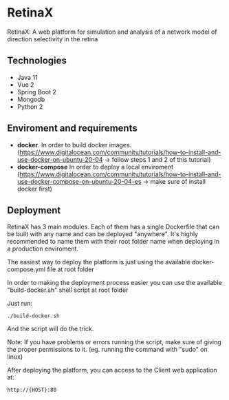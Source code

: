 # RetinaX

RetinaX: A web platform for simulation and analysis of a network model of direction selectivity in the retina

## Technologies

- Java 11
- Vue 2
- Spring Boot 2
- Mongodb
- Python 2

## Enviroment and requirements

- **docker**. In order to build docker images. (https://www.digitalocean.com/community/tutorials/how-to-install-and-use-docker-on-ubuntu-20-04 -> follow steps 1 and 2 of this tutorial)
- **docker-compose** In order to deploy a local enviroment (https://www.digitalocean.com/community/tutorials/how-to-install-and-use-docker-compose-on-ubuntu-20-04-es -> make sure of install docker first)

## Deployment

RetinaX has 3 main modules. Each of them has a single Dockerfile that can be built with any name and can be deployed "anywhere". It's highly recommended to name them with their root folder name when deploying in a production enviroment.

The easiest way to deploy the platform is just using the available docker-compose.yml file at root folder

In order to making the deployment process easier you can use the available "build-docker.sh" shell script at root folder

Just run:

```
./build-docker.sh
```

And the script will do the trick. 

Note: If you have problems or errors running the script, make sure of giving the proper permissions to it. (eg. running the command with "sudo" on linux)

After deploying the platform, you can access to the Client web application at:

```
http://{HOST}:80
```
